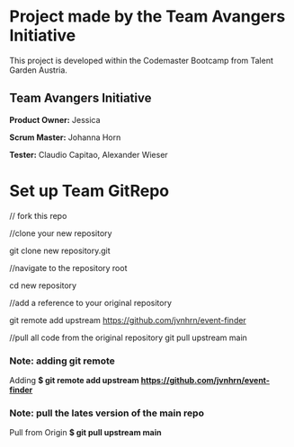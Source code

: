 # Project made by the Team Avangers Initiative 
This project is developed within the Codemaster Bootcamp from Talent Garden Austria. 

## Team Avangers Initiative

**Product Owner:** Jessica 

**Scrum Master:** Johanna Horn

**Tester:** Claudio Capitao, Alexander Wieser


# Set up Team GitRepo

// fork this repo 

//clone your new repository

git clone new repository.git

//navigate to the repository root

cd new repository

//add a reference to your original repository

git remote add upstream https://github.com/jvnhrn/event-finder

//pull all code from the original repository
git pull upstream main

### Note: adding git remote

Adding 
**$ git remote add upstream https://github.com/jvnhrn/event-finder**


### Note: pull the lates version of the main repo 

Pull from Origin 
**$ git pull upstream main**
